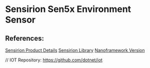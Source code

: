 # Sensirion Sen5x Environment Sensor


## References:
[Sensirion Product Details](https://developer.sensirion.com/product-support/sen5x-environmental-sensor-node)
[Sensirion Library](https://github.com/Sensirion/arduino-i2c-sen5x/blob/master/src/SensirionI2CSen5x.cpp)
[Nanoframework Version](https://github.com/nanoframework/nanoFramework.IoT.Device/tree/43cbdd951f8a89945484aef79cfc193e61d2aa1c/devices/Sen5x)

// IOT Repository: https://github.com/dotnet/iot
